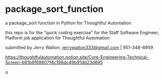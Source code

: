 # package_sort_function
a package_sort function in Python for Thoughtful Automation 

this repo is for the "quick coding exercise" for the 
Staff Software Engineer, Platform job application 
for Thoughtful Automation 

submitted by Jerry Walton, jerrywalton333@gmail.com | 951-348-6959

https://thoughtfulautomation.notion.site/Core-Engineering-Technical-Screen-b61b6f6980714c198dc49b91dd23d695

ú
